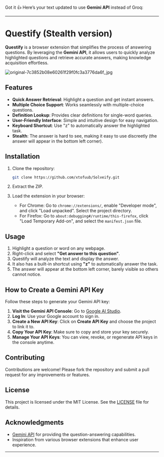Got it 👍 Here’s your text updated to use **Gemini API** instead of Groq:

---

# Questify (Stealth version)

**Questify** is a browser extension that simplifies the process of answering questions. By leveraging the **Gemini API**, it allows users to quickly analyze highlighted questions and retrieve accurate answers, making knowledge acquisition effortless.

![original-7c3852b08e60261f29f0fc3a3776da6f\_jpg](https://github.com/user-attachments/assets/4f0795c5-81a9-4b49-9a65-ccca129fe8e9)

## Features

* **Quick Answer Retrieval**: Highlight a question and get instant answers.
* **Multiple Choice Support**: Works seamlessly with multiple-choice questions.
* **Definition Lookup**: Provides clear definitions for single-word queries.
* **User-Friendly Interface**: Simple and intuitive design for easy navigation.
* **Keyboard Shortcut**: Use "z" to automatically answer the highlighted task.
* **Stealth**: The answer is hard to see, making it easy to use discreetly (the answer will appear in the bottom left corner).

## Installation

1. Clone the repository:

   ```bash
   git clone https://github.com/xtofuub/Solveify.git
   ```
2. Extract the ZIP.
3. Load the extension in your browser:

   * For Chrome: Go to `chrome://extensions/`, enable "Developer mode", and click "Load unpacked". Select the project directory.
   * For Firefox: Go to `about:debugging#/runtime/this-firefox`, click "Load Temporary Add-on", and select the `manifest.json` file.

## Usage

1. Highlight a question or word on any webpage.
2. Right-click and select **"Get answer to this question"**.
3. Questify will analyze the text and display the answer.
4. It also has a built-in shortcut using **"z"** to automatically answer the task.
5. The answer will appear at the bottom left corner, barely visible so others cannot notice.

## How to Create a Gemini API Key

Follow these steps to generate your Gemini API key:

1. **Visit the Gemini API Console**: Go to [Google AI Studio](https://aistudio.google.com/app/apikey).
2. **Log In**: Use your Google account to sign in.
3. **Create a New API Key**: Click on **Create API Key** and choose the project to link it to.
4. **Copy Your API Key**: Make sure to copy and store your key securely.
5. **Manage Your API Keys**: You can view, revoke, or regenerate API keys in the console anytime.

## Contributing

Contributions are welcome! Please fork the repository and submit a pull request for any improvements or features.

## License

This project is licensed under the MIT License. See the [LICENSE](LICENSE) file for details.

## Acknowledgments

* [Gemini API](https://ai.google.dev/) for providing the question-answering capabilities.
* Inspiration from various browser extensions that enhance user experience.

---

